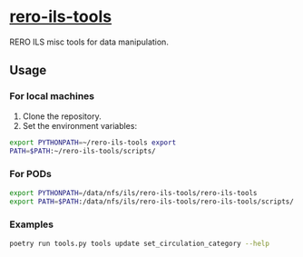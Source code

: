 # [rero-ils-tools][repo]

RERO ILS misc tools for data manipulation.

## Usage

### For local machines

1. Clone the repository.
2. Set the environment variables:

```bash
export PYTHONPATH=~/rero-ils-tools export
PATH=$PATH:~/rero-ils-tools/scripts/
```

### For PODs

```bash
export PYTHONPATH=/data/nfs/ils/rero-ils-tools/rero-ils-tools
export PATH=$PATH:/data/nfs/ils/rero-ils-tools/rero-ils-tools/scripts/
```

### Examples

```bash
poetry run tools.py tools update set_circulation_category --help
```

[repo]: https://github.com/rero/rero-ils-tools
